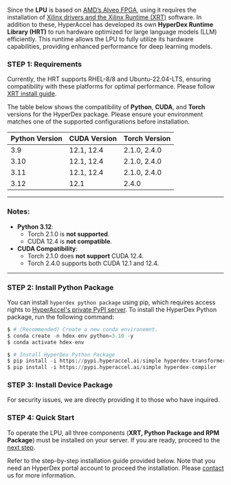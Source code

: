 <!---
Copyright 2024 The HyperAccel Inc. All rights reserved.
-->

Since the **LPU** is based on [AMD’s Alveo FPGA](https://www.amd.com/ko/products/accelerators/alveo/u55c/a-u55c-p00g-pq-g.html#get-started), using it requires the installation of [Xilinx drivers and the Xilinx Runtime (XRT)](https://www.xilinx.com/support/download/index.html/content/xilinx/en/downloadNav/alveo/u55c.html) software. In addition to these, HyperAccel has developed its own **HyperDex Runtime Library (HRT)** to run hardware optimized for large language models (LLM) efficiently. This runtime allows the LPU to fully utilize its hardware capabilities, providing enhanced performance for deep learning models.


### STEP 1: Requirements

Currently, the HRT supports RHEL-8/8 and Ubuntu-22.04-LTS, ensuring compatibility with these platforms for optimal performance. Please follow [XRT install guide](./install_xrt.md).

The table below shows the compatibility of **Python**, **CUDA**, and **Torch** versions for the HyperDex package. Please ensure your environment matches one of the supported configurations before installation.

| **Python Version** | **CUDA Version** | **Torch Version**     |
|---------------------|------------------|------------------------|
| 3.9                | 12.1, 12.4       | 2.1.0, 2.4.0          |
| 3.10               | 12.1, 12.4       | 2.1.0, 2.4.0          |
| 3.11               | 12.1, 12.4       | 2.1.0, 2.4.0          |
| 3.12               | 12.1             | 2.4.0                 |

---

### Notes:
- **Python 3.12**:
  - Torch 2.1.0 is **not supported**.
  - CUDA 12.4 is **not compatible**.
- **CUDA Compatibility**:
  - Torch 2.1.0 does **not support** CUDA 12.4.
  - Torch 2.4.0 supports both CUDA 12.1 and 12.4.

---

### STEP 2: Install Python Package

You can install `hyperdex python package` using pip, which requires access rights to [HyperAccel's private PyPI server](https://pypi.hyperaccel.ai). To install the HyperDex Python package, run the following command:

```python
$ # (Recommended) Create a new conda environemnt.
$ conda create -n hdex-env python=3.10 -y
$ conda activate hdex-env

$ # Install HyperDex Python Package
$ pip install -i https://pypi.hyperaccel.ai/simple hyperdex-transformers
$ pip install -i https://pypi.hyperaccel.ai/simple hyperdex-compiler
```


### STEP 3: Install Device Package

For security issues, we are directly providing it to those who have inquired.


### STEP 4: Quick Start

To operate the LPU, all three components (**XRT, Python Package and RPM Package**) must be installed on your server. If you are ready, proceed to the [next step](./quick_start.md).

Refer to the step-by-step installation guide provided below.
Note that you need an HyperDex portal account to proceed the installation.
Please [contact](mailto:contact@hyperaccel.ai) us for more information.

